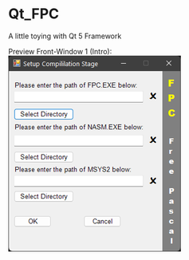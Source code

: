 # Qt_FPC
A little toying with Qt 5 Framework


Preview Front-Window 1 (Intro):
![Preview](img/screen000.png)
